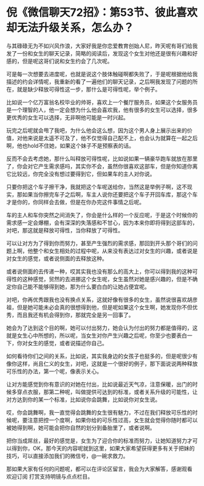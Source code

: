 # 倪《微信聊天72招》：第53节、彼此喜欢却无法升级关系，怎么办？

与其碌碌无为不如兴风作浪，大家好我是你恋爱教育创始人尼，昨天呢有哥们给我发了一份和女生的聊天记录，简略的阅读后，发现这个女生对他还是很有兴趣和好感的，但是呢这哥们说和女生约会了几次呢。

可是每一次想要去进度呢，也就是说这个肢体触碰啊都失败了，于是呢根据他给我描述的约会详情呢，我重新的看了一遍他们的聊天记录，之后啊我发现了问题的所在，就是缺少释放可得性这一步，那什么是可得性呢，举个例子。

比如说一个亿万富翁名校毕业的帅哥，喜欢上一个餐厅服务员，如果这个女服务员是一个理智的人，他一定会想为什么他会喜欢我，他有很多的女生可以选择，很多更优秀的女生可以选择，无非啊他可能是一时兴起。

玩完之后呢就会甩了我吧，为什么他会这么想，因为这个男人身上展示出来的价值，对他来说是太遥不可及了，他不仅觉得自己配不上，也会认为就算在一起之后啊，他也hold不住她，如果这个妹子不是预察表的话。

反而不会去考虑她，那什么叫释放可得性呢，比如说如果一辆豪华跑车就放在那里了，你会对它产生需求感吗，其实你不会，虽然你很喜欢这部车，但是你知道你离它比较远，你完全没有想过要得到它，但如果车的主人对你说。

只要你把这个车子擦干净，我就把这个车呢送给你，当然这是举例子啊，这不现实，那如果当你擦完车子之后啊，车主人说你还要把这个车子开回车库，那这个车才是你的，你同样会去做，但是在你办完这件事情之后呢。

车的主人和车你突然之间消失了，你会是什么样的一个反应呢，于是这个时候你的需求感一定会爆棚，会有深深的失落感和不甘心，因为本来你即将得到这部车的，对吧，那这就是释放可得性，当你释放了可得性。

可以让对方为了得到你而努力，甚至产生强烈的需求感，那回到开头那个哥们的问题上啊，他整个和女生相处的过程中呢，从来没有表达过对女生的兴趣，或者说是对女生的感觉，或者说侧面的去释放这种。

或者说侧面的去传递一种，哎其实我也没有那么的高大上，你可以得到我的这种可得性的这种感觉，贸然的去进挪这个女生呢，女生虽然对她是感兴趣的，但是不确定你自己能不能够得到她，那为什么要白白的让她占便宜呢。

对吧，你再优秀跟我也没有换点关系，这就好像有很多的女生，虽然说很喜欢胡彦祖，但是她可能未必会真的很想得到他，但是呢如果这个女生啊，她发现你不但优秀，而且我还有机会得到你，那就完全是另一回事了。

她会为了达到这个目的啊，她可以付出努力，她会认为付出的努力都是值得的，这就是女生心中所想的，所以呢，当女生对你产生兴趣之后呢，你至少也要表白一下，你对女生的感觉，或者说描述你自己。

如何看待你们之间的关系，比如说，其实我身边的女孩子也挺多的，但是呢很少有像你这样，尚且仁义的女生，对吧，这就是一个很好的例子，那下面说说两种释放可乐性的办法，第一个呢，像表示关心。

让对方能感觉到你有意识的对她在付出，比如说最近天气凉，注意保暖，出门的时候多穿点衣服，那第二种呢，叫做提供可达到的标准，或者关系升级的可能性，让对方达到你的某一个标准，比如说你会跳舞，比如说你对女生说。

哎，你会跳舞啊，我一直觉得会跳舞的女生很有魅力，不过在我们释放可乐性的时候呢，要注意把控一个度啊，如果你给的可乐性过高，女生就会觉得你随时都可以被她得到啊，她可能会把你自然的划分到备胎里了，或者说啊。

把你当成屌丝，最好的感觉是，女生为了迎合你的标准而努力，让她知道努力才可以得到你，OK，那今天的内容呢就到这里，如果大家希望获得更多有关于把妹的技巧，可以直接添加我们的微信号，@一碗求救力。

那如果大家有任何的问题呢，都可以在评论区留言，我会为大家解答，感谢观看 欢迎订阅 打赏支持明镜与点点栏目。

